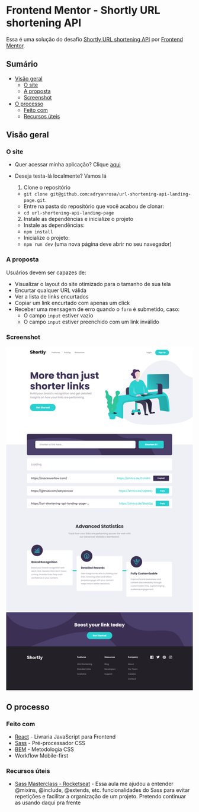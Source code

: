 # Frontend Mentor - Shortly URL shortening API

Essa é uma solução do desafio [Shortly URL shortening API](https://www.frontendmentor.io/challenges/url-shortening-api-landing-page-2ce3ob-G) por [Frontend Mentor](https://www.frontendmentor.io).

## Sumário

- [Visão geral](#visão-geral)
  - [O site](#o-site)
  - [A proposta](#a-proposta)
  - [Screenshot](#screenshot)
- [O processo](#o-processo)
  - [Feito com ](#feito-com)
  - [Recursos úteis](#recursos-úteis)
  <!-- - [O que aprendi](#o-que-aprendi)
  - [Desenvolvimento contínuo](#desenvolvimento-contínuo) -->
<!-- - [Autor](#autor) -->

## Visão geral

### O site

- Quer acessar minha aplicação? Clique [aqui](https://url-shortening-api-landing-page-adryanrosa.vercel.app/)
- Deseja testa-lá localmente? Vamos lá
  1. Clone o repositório
    * `git clone git@github.com:adryanrosa/url-shortening-api-landing-page.git`.
    * Entre na pasta do repositório que você acabou de clonar:
     * `cd url-shortening-api-landing-page`

  2. Instale as dependências e inicialize o projeto
    * Instale as dependências:
     * `npm install`
    * Inicialize o projeto:
     * `npm run dev` (uma nova página deve abrir no seu navegador)

### A proposta

Usuários devem ser capazes de:

- Visualizar o layout do site otimizado para o tamanho de sua tela 
- Encurtar qualquer URL válida
- Ver a lista de links encurtados
- Copiar um link encurtado com apenas um click
- Receber uma mensagem de erro quando o `form` é submetido, caso:
  - O campo `input` estiver vazio
  - O campo `input` estiver preenchido com um link inválido

### Screenshot

![image](./screenshot.png)

## O processo

### Feito com

- [React](https://reactjs.org/) - Livraria JavaScript para Frontend
- [Sass](https://sass-lang.com/) - Pré-processador CSS
- [BEM](http://getbem.com/introduction/) - Metodologia CSS
- Workflow Mobile-first

### Recursos úteis

- [Sass Masterclass - Rocketseat](https://www.youtube.com/watch?v=BaI8dHUthLA) - Essa aula me ajudou a entender @mixins, @include, @extends, etc. funcionalidades do Sass para evitar repetições e facilitar a organização de um projeto. Pretendo continuar as usando daqui pra frente

<!-- ### O que aprendi

Use this section to recap over some of your major learnings while working through this project. Writing these out and providing code samples of areas you want to highlight is a great way to reinforce your own knowledge.

To see how you can add code snippets, see below:

```html
<h1>Some HTML code I'm proud of</h1>
```
```css
.proud-of-this-css {
  color: papayawhip;
}
```
```js
const proudOfThisFunc = () => {
  console.log('🎉')
}
```

### Desenvolvimento contínuo

Use this section to outline areas that you want to continue focusing on in future projects. These could be concepts you're still not completely comfortable with or techniques you found useful that you want to refine and perfect. -->

<!-- ## Autor

- Website - [Add your name here](https://www.your-site.com)
- Frontend Mentor - [@yourusername](https://www.frontendmentor.io/profile/yourusername)
- Twitter - [@yourusername](https://www.twitter.com/yourusername) -->
